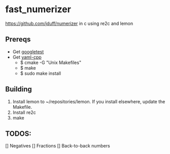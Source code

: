 # fast_numerizer

https://github.com/jduff/numerizer in c using re2c and lemon

## Prereqs

- Get [googletest](https://github.com/google/googletest)
- Get [yaml-cpp](https://github.com/jbeder/yaml-cpp)
    - $ cmake -G "Unix Makefiles"
    - $ make
    - $ sudo make install

## Building

1. Install lemon to ~/repositories/lemon. If you install elsewhere, update the Makefile.
2. Install re2c
3. make

## TODOS:

[] Negatives
[] Fractions
[] Back-to-back numbers
